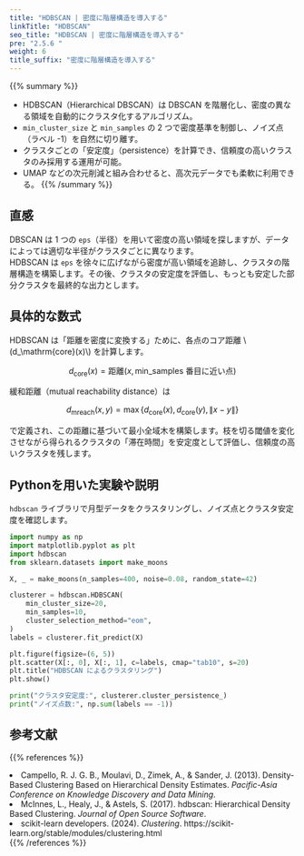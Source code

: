 ```yaml
---
title: "HDBSCAN | 密度に階層構造を導入する"
linkTitle: "HDBSCAN"
seo_title: "HDBSCAN | 密度に階層構造を導入する"
pre: "2.5.6 "
weight: 6
title_suffix: "密度に階層構造を導入する"
---
```


{{% summary %}}
- HDBSCAN（Hierarchical DBSCAN）は DBSCAN を階層化し、密度の異なる領域を自動的にクラスタ化するアルゴリズム。
- `min_cluster_size` と `min_samples` の 2 つで密度基準を制御し、ノイズ点（ラベル -1）を自然に切り離す。
- クラスタごとの「安定度」（persistence）を計算でき、信頼度の高いクラスタのみ採用する運用が可能。
- UMAP などの次元削減と組み合わせると、高次元データでも柔軟に利用できる。
{{% /summary %}}

## 直感
DBSCAN は 1 つの `eps`（半径）を用いて密度の高い領域を探しますが、データによっては適切な半径がクラスタごとに異なります。  
HDBSCAN は `eps` を徐々に広げながら密度が高い領域を追跡し、クラスタの階層構造を構築します。その後、クラスタの安定度を評価し、もっとも安定した部分クラスタを最終的な出力とします。

## 具体的な数式
HDBSCAN は「距離を密度に変換する」ために、各点のコア距離 \\(d_\mathrm{core}(x)\\) を計算します。

$$
d_\mathrm{core}(x) = \text{距離}(x, \text{min\_samples 番目に近い点})
$$

緩和距離（mutual reachability distance）は

$$
d_\mathrm{mreach}(x, y) = \max\{d_\mathrm{core}(x), d_\mathrm{core}(y), \lVert x - y \rVert\}
$$

で定義され、この距離に基づいて最小全域木を構築します。枝を切る閾値を変化させながら得られるクラスタの「滞在時間」を安定度として評価し、信頼度の高いクラスタを残します。

## Pythonを用いた実験や説明
`hdbscan` ライブラリで月型データをクラスタリングし、ノイズ点とクラスタ安定度を確認します。

```python
import numpy as np
import matplotlib.pyplot as plt
import hdbscan
from sklearn.datasets import make_moons

X, _ = make_moons(n_samples=400, noise=0.08, random_state=42)

clusterer = hdbscan.HDBSCAN(
    min_cluster_size=20,
    min_samples=10,
    cluster_selection_method="eom",
)
labels = clusterer.fit_predict(X)

plt.figure(figsize=(6, 5))
plt.scatter(X[:, 0], X[:, 1], c=labels, cmap="tab10", s=20)
plt.title("HDBSCAN によるクラスタリング")
plt.show()

print("クラスタ安定度:", clusterer.cluster_persistence_)
print("ノイズ点数:", np.sum(labels == -1))
```

## 参考文献
{{% references %}}
<li>Campello, R. J. G. B., Moulavi, D., Zimek, A., &amp; Sander, J. (2013). Density-Based Clustering Based on Hierarchical Density Estimates. <i>Pacific-Asia Conference on Knowledge Discovery and Data Mining</i>.</li>
<li>McInnes, L., Healy, J., &amp; Astels, S. (2017). hdbscan: Hierarchical Density Based Clustering. <i>Journal of Open Source Software</i>.</li>
<li>scikit-learn developers. (2024). <i>Clustering</i>. https://scikit-learn.org/stable/modules/clustering.html</li>
{{% /references %}}

